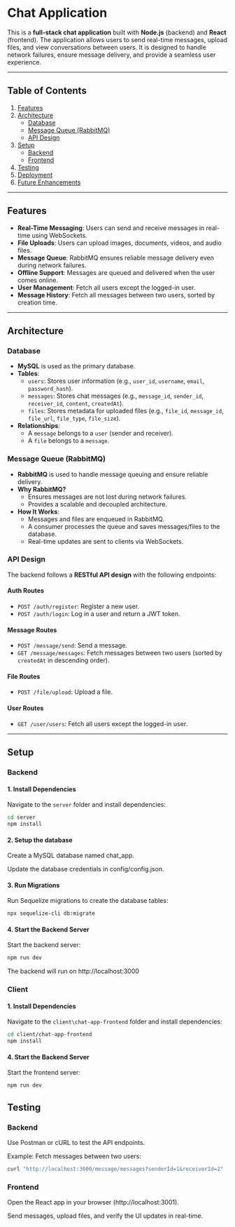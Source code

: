 # Chat Application

This is a **full-stack chat application** built with **Node.js** (backend) and **React** (frontend). The application allows users to send real-time messages, upload files, and view conversations between users. It is designed to handle network failures, ensure message delivery, and provide a seamless user experience.

---

## Table of Contents

1. [Features](#features)
2. [Architecture](#architecture)
   - [Database](#database)
   - [Message Queue (RabbitMQ)](#message-queue-rabbitmq)
   - [API Design](#api-design)
3. [Setup](#setup)
   - [Backend](#backend)
   - [Frontend](#frontend)
4. [Testing](#testing)
5. [Deployment](#deployment)
6. [Future Enhancements](#future-enhancements)

---

## Features

- **Real-Time Messaging**: Users can send and receive messages in real-time using WebSockets.
- **File Uploads**: Users can upload images, documents, videos, and audio files.
- **Message Queue**: RabbitMQ ensures reliable message delivery even during network failures.
- **Offline Support**: Messages are queued and delivered when the user comes online.
- **User Management**: Fetch all users except the logged-in user.
- **Message History**: Fetch all messages between two users, sorted by creation time.

---

## Architecture

### Database
- **MySQL** is used as the primary database.
- **Tables**:
  - `users`: Stores user information (e.g., `user_id`, `username`, `email`, `password_hash`).
  - `messages`: Stores chat messages (e.g., `message_id`, `sender_id`, `receiver_id`, `content`, `createdAt`).
  - `files`: Stores metadata for uploaded files (e.g., `file_id`, `message_id`, `file_url`, `file_type`, `file_size`).
- **Relationships**:
  - A `message` belongs to a `user` (sender and receiver).
  - A `file` belongs to a `message`.

### Message Queue (RabbitMQ)
- **RabbitMQ** is used to handle message queuing and ensure reliable delivery.
- **Why RabbitMQ?**
  - Ensures messages are not lost during network failures.
  - Provides a scalable and decoupled architecture.
- **How It Works**:
  - Messages and files are enqueued in RabbitMQ.
  - A consumer processes the queue and saves messages/files to the database.
  - Real-time updates are sent to clients via WebSockets.

### API Design
The backend follows a **RESTful API design** with the following endpoints:

#### **Auth Routes**
- `POST /auth/register`: Register a new user.
- `POST /auth/login`: Log in a user and return a JWT token.

#### **Message Routes**
- `POST /message/send`: Send a message.
- `GET /message/messages`: Fetch messages between two users (sorted by `createdAt` in descending order).

#### **File Routes**
- `POST /file/upload`: Upload a file.

#### **User Routes**
- `GET /user/users`: Fetch all users except the logged-in user.

---

## Setup

### Backend

#### **1. Install Dependencies**
Navigate to the `server` folder and install dependencies:
```bash
cd server
npm install
```

#### **2. Setup the database**
Create a MySQL database named chat_app.

Update the database credentials in config/config.json.

#### **3. Run Migrations**
Run Sequelize migrations to create the database tables:

```bash
npx sequelize-cli db:migrate
```

#### **4. Start the Backend Server**
Start the backend server:

```bash
npm run dev
```
The backend will run on http://localhost:3000

### Client

#### **1. Install Dependencies**
Navigate to the `client\chat-app-frontend` folder and install dependencies:
```bash
cd client/chat-app-frontend
npm install
```

#### **4. Start the Backend Server**
Start the frontend server:

```bash
npm run dev
```

## Testing

### Backend
Use Postman or cURL to test the API endpoints.

Example: Fetch messages between two users:

```bash
curl "http://localhost:3000/message/messages?senderId=1&receiverId=2"
```
### Frontend
Open the React app in your browser (http://localhost:3001).

Send messages, upload files, and verify the UI updates in real-time.